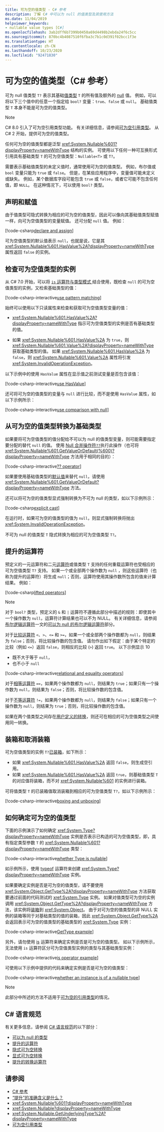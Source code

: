 ```yaml
---
title: 可为空的值类型 - C# 参考
description: 了解 C# 中可以为 null 的值类型及其使用方法
ms.date: 11/04/2019
helpviewer_keywords:
- nullable value types [C#]
ms.openlocfilehash: 3ab2dff6b7399b0458a69d4498b2ebda24f6c5cc
ms.sourcegitcommit: 870bc4b4087510f6fba3c7b1c0d391f02bcc1f3e
ms.translationtype: HT
ms.contentlocale: zh-CN
ms.lasthandoff: 10/23/2020
ms.locfileid: "92471830"
---
```

# <a name="nullable-value-types-c-reference"></a>可为空的值类型（C# 参考）

可为 null 值类型  `T?` 表示其基础[值类型](value-types.md) `T` 的所有值及额外的 [null](../keywords/null.md) 值。 例如，可以将以下三个值中的任意一个指定给 `bool?` 变量：`true`、`false` 或 `null`。 基础值类型 `T` 本身不能是可为空的值类型。

> [!NOTE]
> C# 8.0 引入了可为空引用类型功能。 有关详细信息，请参阅[可为空引用类型](nullable-reference-types.md)。 从 C# 2 开始，提供可为空的值类型。

任何可为空的值类型都是泛型 <xref:System.Nullable%601?displayProperty=nameWithType> 结构的实例。 可使用以下任何一种可互换形式引用具有基础类型 `T` 的可为空值类型：`Nullable<T>` 或 `T?`。

需要表示基础值类型的未定义值时，通常使用可为空的值类型。 例如，布尔值或 `bool` 变量只能为 `true` 或 `false`。 但是，在某些应用程序中，变量值可能未定义或缺失。 例如，某个数据库字段可能包含 `true` 或 `false`，或者它可能不包含任何值，即 `NULL`。 在这种情况下，可以使用 `bool?` 类型。

## <a name="declaration-and-assignment"></a>声明和赋值

由于值类型可隐式转换为相应的可为空的值类型，因此可以像向其基础值类型赋值一样，向可为空值类型的变量赋值。 还可分配 `null` 值。 例如：

[!code-csharp[declare and assign](snippets/shared/NullableValueTypes.cs#Declaration)]

可为空值类型的默认值表示 `null`，也就是说，它是其 <xref:System.Nullable%601.HasValue%2A?displayProperty=nameWithType> 属性返回 `false` 的实例。

## <a name="examination-of-an-instance-of-a-nullable-value-type"></a>检查可为空值类型的实例

从 C# 7.0 开始，可以将 [`is` 运算符与类型模式 ](../operators/type-testing-and-cast.md#type-testing-with-pattern-matching) 结合使用，既检查 `null` 的可为空值类型的实例，又检索基础类型的值：

[!code-csharp-interactive[use pattern matching](snippets/shared/NullableValueTypes.cs#PatternMatching)]

始终可以使用以下只读属性来检查和获取可为空值类型变量的值：

- <xref:System.Nullable%601.HasValue%2A?displayProperty=nameWithType> 指示可为空值类型的实例是否有基础类型的值。

- 如果 <xref:System.Nullable%601.HasValue%2A> 为 `true`，则 <xref:System.Nullable%601.Value%2A?displayProperty=nameWithType> 获取基础类型的值。 如果 <xref:System.Nullable%601.HasValue%2A> 为 `false`，则 <xref:System.Nullable%601.Value%2A> 属性将引发 <xref:System.InvalidOperationException>。

以下示例中的使用 `HasValue` 属性在显示值之前测试变量是否包含该值：

[!code-csharp-interactive[use HasValue](snippets/shared/NullableValueTypes.cs#HasValue)]

还可将可为空的值类型的变量与 `null` 进行比较，而不是使用 `HasValue` 属性，如以下示例所示：

[!code-csharp-interactive[use comparison with null](snippets/shared/NullableValueTypes.cs#CompareWithNull)]

## <a name="conversion-from-a-nullable-value-type-to-an-underlying-type"></a>从可为空的值类型转换为基础类型

如果要将可为空值类型的值分配给不可以为 null 的值类型变量，则可能需要指定要分配的替代 `null` 的值。 使用 [Null 合并操作符`??`](../operators/null-coalescing-operator.md)执行此操作（也可将 <xref:System.Nullable%601.GetValueOrDefault(%600)?displayProperty=nameWithType> 方法用于相同的目的）：

[!code-csharp-interactive[?? operator](snippets/shared/NullableValueTypes.cs#NullCoalescing)]

如果要使用基础值类型的[默认值](default-values.md)来替代 `null`，请使用 <xref:System.Nullable%601.GetValueOrDefault?displayProperty=nameWithType> 方法。

还可以将可为空的值类型显式强制转换为不可为 null 的类型，如以下示例所示：

[!code-csharp[explicit cast](snippets/shared/NullableValueTypes.cs#Cast)]

在运行时，如果可为空的值类型的值为 `null`，则显式强制转换将抛出 <xref:System.InvalidOperationException>。

不可为 null 的值类型 `T` 隐式转换为相应的可为空值类型 `T?`。

## <a name="lifted-operators"></a>提升的运算符

预定义的一元运算符和二元[运算符](../operators/index.md)或值类型 `T` 支持的任何重载运算符也受相应的可为空值类型 `T?` 支持。 如果一个或全部两个操作数为 `null` ，则这些运算符（也称为提升的运算符）将生成 `null`；否则，运算符使用其操作数所包含的值来计算结果。 例如：

[!code-csharp[lifted operators](snippets/shared/NullableValueTypes.cs#LiftedOperator)]

> [!NOTE]
> 对于 `bool?` 类型，预定义的 `&` 和 `|` 运算符不遵循此部分中描述的规则：即使其中一个操作数为 `null`，运算符计算结果也可以不为 NULL。 有关详细信息，请参阅[布尔逻辑运算符](../operators/boolean-logical-operators.md)一文的[可以为 null 的布尔逻辑运算符](../operators/boolean-logical-operators.md#nullable-boolean-logical-operators)部分。

对于[比较运算符](../operators/comparison-operators.md) `<`、`>`、`<=` 和 `>=`，如果一个或全部两个操作数都为 `null`，则结果为 `false`；否则，将比较操作数的包含值。 请勿作出如下假定：由于某个特定的比较（例如 `<=`）返回 `false`，则相反的比较 (`>`) 返回 `true`。 以下示例显示 10

- 既不大于等于 `null`，
- 也不小于 `null`

[!code-csharp-interactive[relational and equality operators](snippets/shared/NullableValueTypes.cs#ComparisonOperators)]

对于[相等运算符](../operators/equality-operators.md#equality-operator-) `==`，如果两个操作数都为 `null`，则结果为 `true`；如果只有一个操作数为 `null`，则结果为 `false`；否则，将比较操作数的包含值。

对于[不等运算符](../operators/equality-operators.md#inequality-operator-) `!=`，如果两个操作数都为 `null`，则结果为 `false`；如果只有一个操作数为 `null`，则结果为 `true`；否则，将比较操作数的包含值。

如果在两个值类型之间存在[用户定义的转换](../operators/user-defined-conversion-operators.md)，则还可在相应的可为空值类型之间使用同一转换。

## <a name="boxing-and-unboxing"></a>装箱和取消装箱

可为空值类型的实例 `T?`[已装箱](../../programming-guide/types/boxing-and-unboxing.md)，如下所示：

- 如果 <xref:System.Nullable%601.HasValue%2A> 返回 `false`，则生成空引用。
- 如果 <xref:System.Nullable%601.HasValue%2A> 返回 `true`，则基础值类型 `T` 的对应值将装箱，而不对 <xref:System.Nullable%601> 的实例进行装箱。

可将值类型 `T` 的已装箱值取消装箱到相应的可为空值类型 `T?`，如以下示例所示：

[!code-csharp-interactive[boxing and unboxing](snippets/shared/NullableValueTypes.cs#Boxing)]

## <a name="how-to-identify-a-nullable-value-type"></a>如何确定可为空的值类型

下面的示例演示了如何确定 <xref:System.Type?displayProperty=nameWithType> 实例是否表示已构造的可为空值类型，即，具有指定类型参数 `T` 的 <xref:System.Nullable%601?displayProperty=nameWithType> 类型：

[!code-csharp-interactive[whether Type is nullable](snippets/shared/NullableValueTypes.cs#IsTypeNullable)]

如示例所示，使用 [typeof](../operators/type-testing-and-cast.md#typeof-operator) 运算符来创建 <xref:System.Type?displayProperty=nameWithType> 实例。

如果要确定实例是否是可为空的值类型，请不要使用 <xref:System.Object.GetType%2A?displayProperty=nameWithType> 方法获取要通过前面的代码测试的 <xref:System.Type> 实例。 如果对值类型可为空的实例调用 <xref:System.Object.GetType%2A?displayProperty=nameWithType> 方法，该实例将[装箱](#boxing-and-unboxing)到 <xref:System.Object>。 由于对可为空的值类型的非 NULL 实例的装箱等同于对基础类型的值的装箱，因此 <xref:System.Object.GetType%2A> 会返回表示可为空的值类型的基础类型的 <xref:System.Type> 实例：

[!code-csharp-interactive[GetType example](snippets/shared/NullableValueTypes.cs#GetType)]

另外，请勿使用 [is](../operators/type-testing-and-cast.md#is-operator) 运算符来确定实例是否是可为空的值类型。 如以下示例所示，无法使用 `is` 运算符区分可为空值类型实例的类型与其基础类型实例：

[!code-csharp-interactive[is operator example](snippets/shared/NullableValueTypes.cs#IsOperator)]

可使用以下示例中提供的代码来确定实例是否是可为空的值类型：

[!code-csharp-interactive[whether an instance is of a nullable type](snippets/shared/NullableValueTypes.cs#IsInstanceNullable)]

> [!NOTE]
> 此部分中所述的方法不适用于[可为空的引用类型](nullable-reference-types.md)的情况。

## <a name="c-language-specification"></a>C# 语言规范

有关更多信息，请参阅 [C# 语言规范](~/_csharplang/spec/introduction.md)的以下部分：

- [可以为 null 的类型](~/_csharplang/spec/types.md#nullable-types)
- [提升的运算符](~/_csharplang/spec/expressions.md#lifted-operators)
- [隐式可为空转换](~/_csharplang/spec/conversions.md#implicit-nullable-conversions)
- [显式可为空转换](~/_csharplang/spec/conversions.md#explicit-nullable-conversions)
- [提升的转换运算符](~/_csharplang/spec/conversions.md#lifted-conversion-operators)

## <a name="see-also"></a>请参阅

- [C# 参考](../index.md)
- [“提升”的准确含义是什么？](/archive/blogs/ericlippert/what-exactly-does-lifted-mean)
- <xref:System.Nullable%601?displayProperty=nameWithType>
- <xref:System.Nullable?displayProperty=nameWithType>
- <xref:System.Nullable.GetUnderlyingType%2A?displayProperty=nameWithType>
- [可为空引用类型](nullable-reference-types.md)
